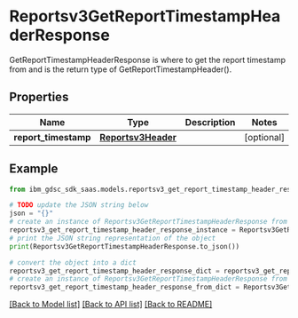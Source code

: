 # Reportsv3GetReportTimestampHeaderResponse

GetReportTimestampHeaderResponse is where to get the report timestamp from and is the return type of GetReportTimestampHeader().

## Properties

Name | Type | Description | Notes
------------ | ------------- | ------------- | -------------
**report_timestamp** | [**Reportsv3Header**](Reportsv3Header.md) |  | [optional] 

## Example

```python
from ibm_gdsc_sdk_saas.models.reportsv3_get_report_timestamp_header_response import Reportsv3GetReportTimestampHeaderResponse

# TODO update the JSON string below
json = "{}"
# create an instance of Reportsv3GetReportTimestampHeaderResponse from a JSON string
reportsv3_get_report_timestamp_header_response_instance = Reportsv3GetReportTimestampHeaderResponse.from_json(json)
# print the JSON string representation of the object
print(Reportsv3GetReportTimestampHeaderResponse.to_json())

# convert the object into a dict
reportsv3_get_report_timestamp_header_response_dict = reportsv3_get_report_timestamp_header_response_instance.to_dict()
# create an instance of Reportsv3GetReportTimestampHeaderResponse from a dict
reportsv3_get_report_timestamp_header_response_from_dict = Reportsv3GetReportTimestampHeaderResponse.from_dict(reportsv3_get_report_timestamp_header_response_dict)
```
[[Back to Model list]](../README.md#documentation-for-models) [[Back to API list]](../README.md#documentation-for-api-endpoints) [[Back to README]](../README.md)


